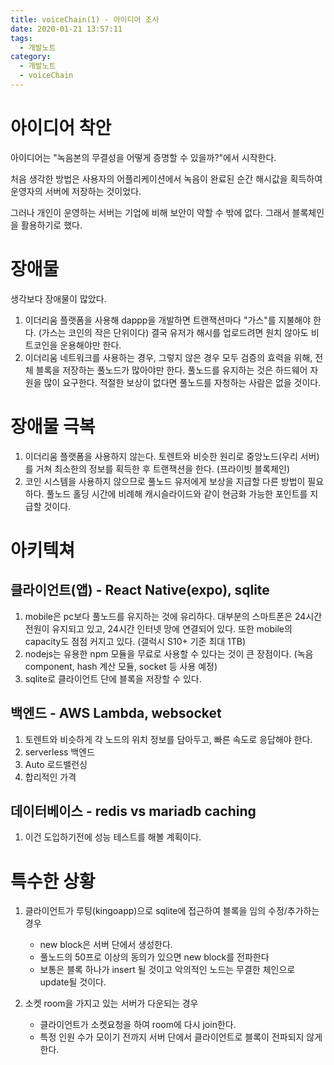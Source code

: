 ```yaml
---
title: voiceChain(1) - 아이디어 조사
date: 2020-01-21 13:57:11
tags:
  - 개발노트
category:
  - 개발노트
  - voiceChain
---
```


# 아이디어 착안

아이디어는 "녹음본의 무결성을 어떻게 증명할 수 있을까?"에서 시작한다.

처음 생각한 방법은 사용자의 어플리케이션에서 녹음이 완료된 순간
해시값을 획득하여 운영자의 서버에 저장하는 것이었다.

그러나 개인이 운영하는 서버는 기업에 비해 보안이 약할 수 밖에 없다.
그래서 블록체인을 활용하기로 했다.

# 장애물

생각보다 장애물이 많았다.

1. 이더리움 플랫폼을 사용해 dappp을 개발하면
   트랜잭션마다 "가스"를 지불해야 한다. (가스는 코인의 작은 단위이다)
   결국 유저가 해시를 업로드려면 원치 않아도 비트코인을 운용해야만 한다.
2. 이더리움 네트워크를 사용하는 경우, 그렇지 않은 경우 모두
   검증의 효력을 위해, 전체 블록을 저장하는 풀노드가 많아야만 한다.
   풀노드를 유지하는 것은 하드웨어 자원을 많이 요구한다.
   적절한 보상이 없다면 풀노드를 자청하는 사람은 없을 것이다.

# 장애물 극복

1. 이더리움 플랫폼을 사용하지 않는다.
   토렌트와 비슷한 원리로 중앙노드(우리 서버)를 거쳐
   최소한의 정보를 획득한 후 트랜잭션을 한다. (프라이빗 블록체인)
2. 코인 시스템을 사용하지 않으므로 풀노드 유저에게 보상을 지급할 다른 방법이 필요하다.
   풀노드 홀딩 시간에 비례해 캐시슬라이드와 같이 현금화 가능한 포인트를 지급할 것이다.

# 아키텍쳐

## 클라이언트(앱) - React Native(expo), sqlite

1. mobile은 pc보다 풀노드를 유지하는 것에 유리하다.
   대부분의 스마트폰은 24시간 전원이 유지되고 있고, 24시간 인터넷 망에 연결되어 있다.
   또한 mobile의 capacity도 점점 커지고 있다. (갤럭시 S10+ 기준 최대 1TB)
2. nodejs는 유용한 npm 모듈을 무료로 사용할 수 있다는 것이 큰 장점이다.
   (녹음 component, hash 계산 모듈, socket 등 사용 예정)
3. sqlite로 클라이언트 단에 블록을 저장할 수 있다.

## 백엔드 - AWS Lambda, websocket

1. 토렌트와 비슷하게 각 노드의 위치 정보를 담아두고, 빠른 속도로 응답해야 한다.
2. serverless 백엔드
3. Auto 로드밸런싱
4. 합리적인 가격

## 데이터베이스 - redis vs mariadb caching

1. 이건 도입하기전에 성능 테스트를 해볼 계획이다.

# 특수한 상황

1. 클라이언트가 루팅(kingoapp)으로 sqlite에 접근하여 블록을 임의 수정/추가하는 경우

   - new block은 서버 단에서 생성한다.
   - 풀노드의 50프로 이상의 동의가 있으면 new block를 전파한다
   - 보통은 블록 하나가 insert 될 것이고 악의적인 노드는 무결한 체인으로 update될 것이다.

2. 소켓 room을 가지고 있는 서버가 다운되는 경우

   - 클라이언트가 소켓요청을 하여 room에 다시 join한다.
   - 특정 인원 수가 모이기 전까지 서버 단에서 클라이언트로 블록이 전파되지 않게 한다.
